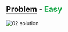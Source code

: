 [Problem](https://www.hackerrank.com/challenges/compare-the-triplets/problem) - <span style="color:#1BA94C">Easy</span> 
---
![02 solution](https://user-images.githubusercontent.com/44196434/151678606-8f4a9780-aa06-49e5-90ed-e666e4aef280.png)
